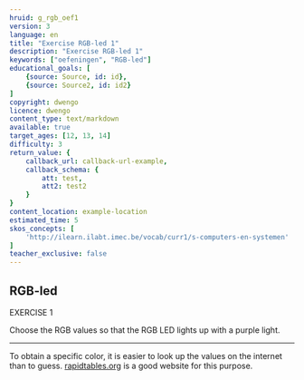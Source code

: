 ```yaml
---
hruid: g_rgb_oef1
version: 3
language: en
title: "Exercise RGB-led 1"
description: "Exercise RGB-led 1"
keywords: ["oefeningen", "RGB-led"]
educational_goals: [
    {source: Source, id: id}, 
    {source: Source2, id: id2}
]
copyright: dwengo
licence: dwengo
content_type: text/markdown
available: true
target_ages: [12, 13, 14]
difficulty: 3
return_value: {
    callback_url: callback-url-example,
    callback_schema: {
        att: test,
        att2: test2
    }
}
content_location: example-location
estimated_time: 5
skos_concepts: [
    'http://ilearn.ilabt.imec.be/vocab/curr1/s-computers-en-systemen'
]
teacher_exclusive: false
---
```

## RGB-led

EXERCISE 1

Choose the RGB values so that the RGB LED lights up with a purple light.

***

<div class="alert alert-box alert-success">
To obtain a specific color, it is easier to look up the values on the internet than to guess. <a href="https://www.rapidtables.com/web/color/purple-color.html">rapidtables.org</a> is a good website for this purpose.
</div>